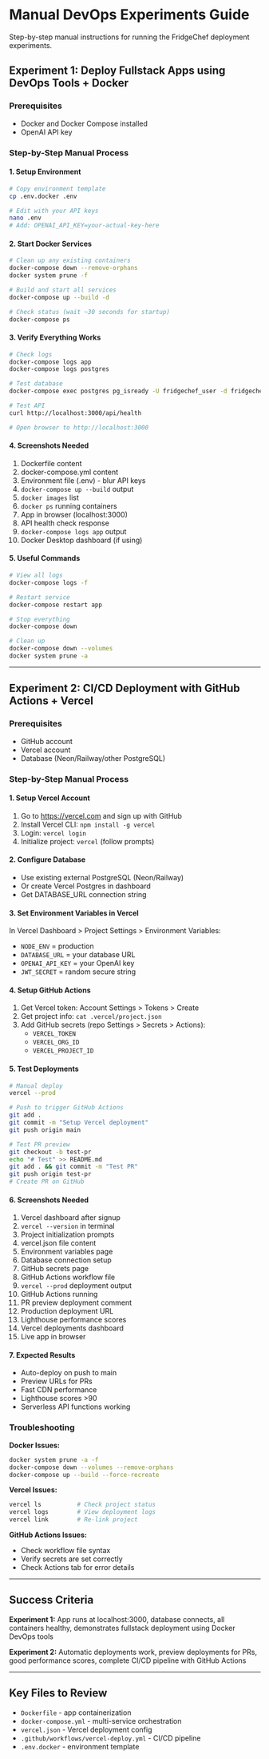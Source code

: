 # Manual DevOps Experiments Guide

Step-by-step manual instructions for running the FridgeChef deployment experiments.

## Experiment 1: Deploy Fullstack Apps using DevOps Tools + Docker

### Prerequisites
- Docker and Docker Compose installed
- OpenAI API key

### Step-by-Step Manual Process

#### 1. Setup Environment
```bash
# Copy environment template
cp .env.docker .env

# Edit with your API keys
nano .env
# Add: OPENAI_API_KEY=your-actual-key-here
```

#### 2. Start Docker Services
```bash
# Clean up any existing containers
docker-compose down --remove-orphans
docker system prune -f

# Build and start all services
docker-compose up --build -d

# Check status (wait ~30 seconds for startup)
docker-compose ps
```

#### 3. Verify Everything Works
```bash
# Check logs
docker-compose logs app
docker-compose logs postgres

# Test database
docker-compose exec postgres pg_isready -U fridgechef_user -d fridgechef

# Test API
curl http://localhost:3000/api/health

# Open browser to http://localhost:3000
```

#### 4. Screenshots Needed
1. Dockerfile content
2. docker-compose.yml content
3. Environment file (.env) - blur API keys
4. `docker-compose up --build` output
5. `docker images` list
6. `docker ps` running containers
7. App in browser (localhost:3000)
8. API health check response
9. `docker-compose logs app` output
10. Docker Desktop dashboard (if using)

#### 5. Useful Commands
```bash
# View all logs
docker-compose logs -f

# Restart service
docker-compose restart app

# Stop everything
docker-compose down

# Clean up
docker-compose down --volumes
docker system prune -a
```

---

## Experiment 2: CI/CD Deployment with GitHub Actions + Vercel

### Prerequisites  
- GitHub account
- Vercel account
- Database (Neon/Railway/other PostgreSQL)

### Step-by-Step Manual Process

#### 1. Setup Vercel Account
1. Go to https://vercel.com and sign up with GitHub
2. Install Vercel CLI: `npm install -g vercel`
3. Login: `vercel login`
4. Initialize project: `vercel` (follow prompts)

#### 2. Configure Database
- Use existing external PostgreSQL (Neon/Railway)
- Or create Vercel Postgres in dashboard
- Get DATABASE_URL connection string

#### 3. Set Environment Variables in Vercel
In Vercel Dashboard > Project Settings > Environment Variables:
- `NODE_ENV` = production
- `DATABASE_URL` = your database URL
- `OPENAI_API_KEY` = your OpenAI key  
- `JWT_SECRET` = random secure string

#### 4. Setup GitHub Actions
1. Get Vercel token: Account Settings > Tokens > Create
2. Get project info: `cat .vercel/project.json`
3. Add GitHub secrets (repo Settings > Secrets > Actions):
   - `VERCEL_TOKEN`
   - `VERCEL_ORG_ID` 
   - `VERCEL_PROJECT_ID`

#### 5. Test Deployments
```bash
# Manual deploy
vercel --prod

# Push to trigger GitHub Actions
git add .
git commit -m "Setup Vercel deployment"
git push origin main

# Test PR preview
git checkout -b test-pr
echo "# Test" >> README.md
git add . && git commit -m "Test PR"
git push origin test-pr
# Create PR on GitHub
```

#### 6. Screenshots Needed
1. Vercel dashboard after signup
2. `vercel --version` in terminal
3. Project initialization prompts
4. vercel.json file content
5. Environment variables page
6. Database connection setup
7. GitHub secrets page
8. GitHub Actions workflow file
9. `vercel --prod` deployment output
10. GitHub Actions running
11. PR preview deployment comment
12. Production deployment URL
13. Lighthouse performance scores
14. Vercel deployments dashboard
15. Live app in browser

#### 7. Expected Results
- Auto-deploy on push to main
- Preview URLs for PRs
- Fast CDN performance  
- Lighthouse scores >90
- Serverless API functions working

### Troubleshooting

**Docker Issues:**
```bash
docker system prune -a -f
docker-compose down --volumes --remove-orphans
docker-compose up --build --force-recreate
```

**Vercel Issues:**
```bash
vercel ls          # Check project status
vercel logs        # View deployment logs  
vercel link        # Re-link project
```

**GitHub Actions Issues:**
- Check workflow file syntax
- Verify secrets are set correctly
- Check Actions tab for error details

---

## Success Criteria

**Experiment 1:** App runs at localhost:3000, database connects, all containers healthy, demonstrates fullstack deployment using Docker DevOps tools

**Experiment 2:** Automatic deployments work, preview deployments for PRs, good performance scores, complete CI/CD pipeline with GitHub Actions

---

## Key Files to Review
- `Dockerfile` - app containerization
- `docker-compose.yml` - multi-service orchestration  
- `vercel.json` - Vercel deployment config
- `.github/workflows/vercel-deploy.yml` - CI/CD pipeline
- `.env.docker` - environment template